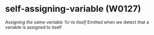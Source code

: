 # self-assigning-variable (W0127)

*Assigning the same variable %r to itself* Emitted when we detect that a
variable is assigned to itself
